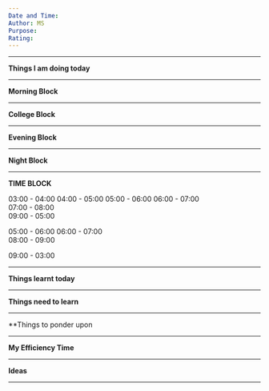 ```yaml
---
Date and Time:
Author: MS
Purpose:
Rating:
---
```

---
**Things I am doing today**



---
**Morning Block**



---
**College Block**



---
**Evening Block**



---
**Night Block**



---
**TIME BLOCK**

03:00 - 04:00
04:00 - 05:00
05:00 - 06:00
06:00 - 07:00  
07:00 - 08:00   
09:00 - 05:00

05:00 - 06:00
06:00 - 07:00   
08:00 - 09:00   

09:00 - 03:00

---
**Things learnt today**



---
**Things need to learn**
 
  

---
**Things to ponder upon



---
**My Efficiency Time**



---
**Ideas**



---
